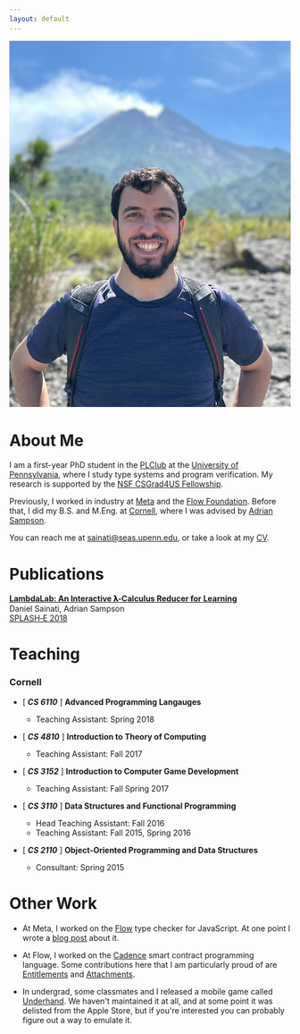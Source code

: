 ```yaml
---
layout: default
---
```

<img class="profile-picture" src="/picture.jpg"> 

# About Me

I am a first-year PhD student in the [PLClub](https://www.cis.upenn.edu/~plclub/) at the [University of Pennsylvania](https://www.cis.upenn.edu/),
where I study type systems and program verification. 
My research is supported by the [NSF CSGrad4US Fellowship](https://new.nsf.gov/cise/graduate-fellowships).

Previously, I worked in industry at [Meta](https://opensource.fb.com/) and the [Flow Foundation](https://flow.com/).
Before that, I did my B.S. and M.Eng. at [Cornell](https://www.cs.cornell.edu/), where I was advised by [Adrian Sampson](https://www.cs.cornell.edu/~asampson/). 

You can reach me at [sainati@seas.upenn.edu](mailto:sainati@seas.upenn.edu), or take a look at my [CV](./CV.pdf).

# Publications

**[LambdaLab: An Interactive 𝛌‑Calculus Reducer for Learning](https://www.cs.cornell.edu/~asampson/media/papers/lambdalab-splashe2018.pdf)**\
Daniel Sainati, Adrian Sampson\
[SPLASH‑E 2018](https://2018.splashcon.org/track/splash-2018-SPLASH-E?)

# Teaching

### Cornell
* [ ***CS 6110*** ] **Advanced Programming Langauges**
    * Teaching Assistant: Spring 2018


* [ ***CS 4810*** ] **Introduction to Theory of Computing**
    * Teaching Assistant: Fall 2017


* [ ***CS 3152*** ] **Introduction to Computer Game Development**
    * Teaching Assistant: Fall Spring 2017


* [ ***CS 3110*** ] **Data Structures and Functional Programming**
    * Head Teaching Assistant: Fall 2016
    * Teaching Assistant: Fall 2015, Spring 2016


* [ ***CS 2110*** ] **Object‑Oriented Programming and Data Structures**
    * Consultant: Spring 2015

# Other Work

* At Meta, I worked on the [Flow](https://flow.org/) type checker for JavaScript. 
At one point I wrote a [blog post](https://medium.com/flow-type/sound-typing-for-this-in-flow-d62db2af969e) about it. 

* At Flow, I worked on the [Cadence](https://cadence-lang.org/) smart contract programming language. 
Some contributions here that I am particularly proud of are [Entitlements](https://cadence-lang.org/docs/1.0/language/access-control#entitlements) and [Attachments](https://cadence-lang.org/docs/1.0/language/attachments).

* In undergrad, some classmates and I released a mobile game called [Underhand](https://play.google.com/store/apps/details?id=edu.cornell.gdiac.underhand&hl=en_US&pli=1).
We haven't maintained it at all, and at some point it was delisted from the Apple Store, but if you're interested you can probably figure out a way to emulate it.

